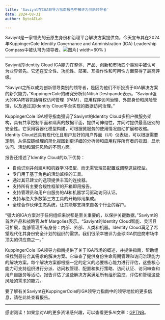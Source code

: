 ```yaml
---
title: 'Saviynt在IGA领导力指南报告中被评为创新领导者'
date: 2024-08-31
author: ByteAILab

---
```


Saviynt是一家领先的云原生身份和治理平台解决方案提供商，今天宣布其在2024年KuppingerCole Identity Governance and Administration (IGA) Leadership Compass中被认可为领导者。![图片](https://ai-techpark.com/wp-content/uploads/2024/08/Saviynt-N-960x540.jpg){ width=60% }

---
Saviynt的Identity Cloud IGA能力在整体、产品、创新和市场四个类别中被认可为业界领先。它还在安全性、功能性、部署、互操作性和可用性方面获得了最高评级。

“Saviynt之所以成为创新领导类别的领导者，是因为他们不断投资于IGA解决方案的新兴能力，”KuppingerCole的研究分析师Nitish Deshpande表示。“Saviynt强大的IGA阵容包括特权访问管理（PAM）、应用程序访问治理、外部身份和风险管理，以及通过其Identity Cloud平台实现的数据访问治理。”

KuppingerCole IGA领导指南强调了Saviynt的Identity Cloud多租户微服务架构，具有共享控制平面和隔离的数据平面，提供可伸缩性，并同时提供最高级别的安全性。它采用容器化模型构建，可根据微服务的使用情况自动扩展和收缩。Identity Cloud还具有现代化且用户友好的用户界面（UI）仪表板，可以根据需要定制，从供应链经理的简化视图到更详细的分析师和应用程序所有者的视图，显示访问、活动和漏洞风险的不同方面。

报告还描述了Identity Cloud的以下优势：
- 自动识别并创建AI和机器学习模型，而无需管理员配置或调整这些模型。
- 专门用于基于角色的活动监控的工具。
- 通过其已建立的选项提供丰富的连接器。
- 支持所有主要合规性框架的开箱即用报告。
- 支持管理员和用户自服务的AI和机器学习驱动访问认证。
- 支持与绝大多数第三方工具的开箱即用集成。
- 全球合作伙伴生态系统，让其能够支持来自各个行业的客户。

“强大的IGA方案对于任何组织来说都是至关重要的，以保护关键数据，”Saviynt的首席产品和战略官Jeff Margolies表示。“Saviynt的Identity Cloud智能、灵活且可扩展，能够管理所有身份：内部、外部、人类和机器。Identity Cloud满足了希望现代化其身份安全计划的组织的需求。我们很荣幸被评为全球IGA供应商市场中顶尖的供应商之一。”

KuppingerCole IGA领导力指南提供了关于IGA市场的概述，并提供指南，帮助组织找到最符合其需求的解决方案。它审查了提供身份生命周期管理和访问治理能力的解决方案。每个解决方案都根据一定的定义的必要核心能力进行评估，这些核心能力可支持组织进行分派、访问权管理、配置和执行策略、访问认证、访问审查和用户自服务等活动。报告评估了这些解决方案满足所有组织监控、评估和管理这些风险的需求的能力。

要了解有关Saviynt在KuppingerCole的IGA领导力指南中的领导地位的更多信息，请在此处查看报告。

---
感谢阅读！如果您对AI的更多资讯感兴趣，可以查看更多AI文章：[GPTNB](https://gptnb.com)。